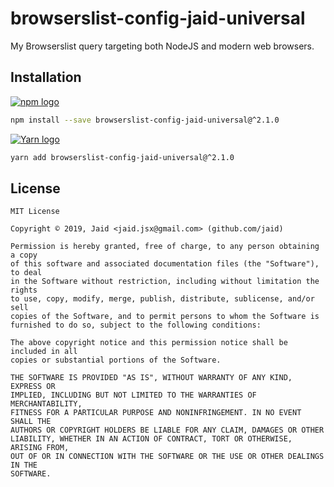 # browserslist-config-jaid-universal


My Browserslist query targeting both NodeJS and modern web browsers.

## Installation
<a href='https://npmjs.com/package/browserslist-config-jaid-universal'><img alt='npm logo' src='https://github.com/Jaid/action-readme/raw/master/images/base-assets/npm.png'/></a>
```bash
npm install --save browserslist-config-jaid-universal@^2.1.0
```
<a href='https://yarnpkg.com/package/browserslist-config-jaid-universal'><img alt='Yarn logo' src='https://github.com/Jaid/action-readme/raw/master/images/base-assets/yarn.png'/></a>
```bash
yarn add browserslist-config-jaid-universal@^2.1.0
```




## License
```text
MIT License

Copyright © 2019, Jaid <jaid.jsx@gmail.com> (github.com/jaid)

Permission is hereby granted, free of charge, to any person obtaining a copy
of this software and associated documentation files (the "Software"), to deal
in the Software without restriction, including without limitation the rights
to use, copy, modify, merge, publish, distribute, sublicense, and/or sell
copies of the Software, and to permit persons to whom the Software is
furnished to do so, subject to the following conditions:

The above copyright notice and this permission notice shall be included in all
copies or substantial portions of the Software.

THE SOFTWARE IS PROVIDED "AS IS", WITHOUT WARRANTY OF ANY KIND, EXPRESS OR
IMPLIED, INCLUDING BUT NOT LIMITED TO THE WARRANTIES OF MERCHANTABILITY,
FITNESS FOR A PARTICULAR PURPOSE AND NONINFRINGEMENT. IN NO EVENT SHALL THE
AUTHORS OR COPYRIGHT HOLDERS BE LIABLE FOR ANY CLAIM, DAMAGES OR OTHER
LIABILITY, WHETHER IN AN ACTION OF CONTRACT, TORT OR OTHERWISE, ARISING FROM,
OUT OF OR IN CONNECTION WITH THE SOFTWARE OR THE USE OR OTHER DEALINGS IN THE
SOFTWARE.
```
